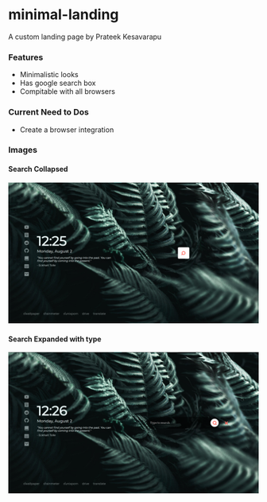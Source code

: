 # minimal-landing
A custom landing page by Prateek Kesavarapu

### Features
  * Minimalistic looks
  * Has google search box
  * Compitable with all browsers
 
### Current Need to Dos
  * Create a browser integration

### Images   
#### Search Collapsed   
![Search Collapsed](/images/Scrot1.png "Search Collapsed")
#### Search Expanded with type   
![Search Expanded](/images/Scrot2.png "Search Expanded")
